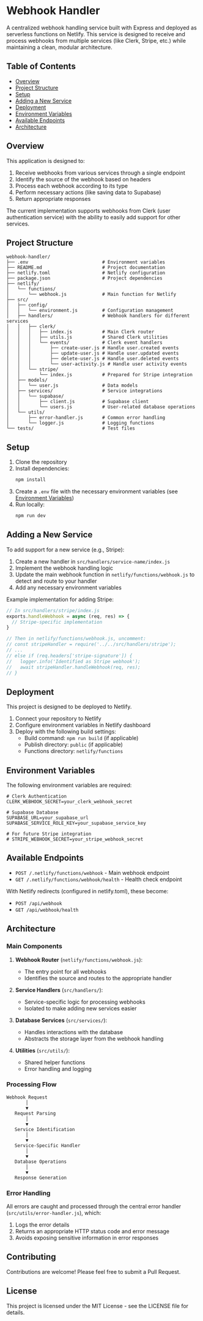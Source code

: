 # Webhook Handler

A centralized webhook handling service built with Express and deployed as serverless functions on Netlify. This service is designed to receive and process webhooks from multiple services (like Clerk, Stripe, etc.) while maintaining a clean, modular architecture.

## Table of Contents

- [Overview](#overview)
- [Project Structure](#project-structure)
- [Setup](#setup)
- [Adding a New Service](#adding-a-new-service)
- [Deployment](#deployment)
- [Environment Variables](#environment-variables)
- [Available Endpoints](#available-endpoints)
- [Architecture](#architecture)

## Overview

This application is designed to:

1. Receive webhooks from various services through a single endpoint
2. Identify the source of the webhook based on headers
3. Process each webhook according to its type
4. Perform necessary actions (like saving data to Supabase)
5. Return appropriate responses

The current implementation supports webhooks from Clerk (user authentication service) with the ability to easily add support for other services.

## Project Structure

```
webhook-handler/
├── .env                           # Environment variables
├── README.md                      # Project documentation
├── netlify.toml                   # Netlify configuration
├── package.json                   # Project dependencies
├── netlify/
│   └── functions/
│       └── webhook.js             # Main function for Netlify
├── src/
│   ├── config/
│   │   └── environment.js         # Configuration management
│   ├── handlers/                  # Webhook handlers for different services
│   │   ├── clerk/
│   │   │   ├── index.js           # Main Clerk router
│   │   │   ├── utils.js           # Shared Clerk utilities
│   │   │   └── events/            # Clerk event handlers
│   │   │       ├── create-user.js # Handle user.created events
│   │   │       ├── update-user.js # Handle user.updated events
│   │   │       ├── delete-user.js # Handle user.deleted events
│   │   │       └── user-activity.js # Handle user activity events
│   │   └── stripe/
│   │       └── index.js           # Prepared for Stripe integration
│   ├── models/
│   │   └── user.js                # Data models
│   ├── services/                  # Service integrations
│   │   └── supabase/
│   │       ├── client.js          # Supabase client
│   │       └── users.js           # User-related database operations
│   └── utils/
│       ├── error-handler.js       # Common error handling
│       └── logger.js              # Logging functions
└── tests/                         # Test files
```

## Setup

1. Clone the repository
2. Install dependencies:
   ```bash
   npm install
   ```
3. Create a `.env` file with the necessary environment variables (see [Environment Variables](#environment-variables))
4. Run locally:
   ```bash
   npm run dev
   ```

## Adding a New Service

To add support for a new service (e.g., Stripe):

1. Create a new handler in `src/handlers/service-name/index.js`
2. Implement the webhook handling logic
3. Update the main webhook function in `netlify/functions/webhook.js` to detect and route to your handler
4. Add any necessary environment variables

Example implementation for adding Stripe:

```javascript
// In src/handlers/stripe/index.js
exports.handleWebhook = async (req, res) => {
  // Stripe-specific implementation
}

// Then in netlify/functions/webhook.js, uncomment:
// const stripeHandler = require('../../src/handlers/stripe');
// ...
// else if (req.headers['stripe-signature']) {
//   logger.info('Identified as Stripe webhook');
//   await stripeHandler.handleWebhook(req, res);
// }
```

## Deployment

This project is designed to be deployed to Netlify.

1. Connect your repository to Netlify
2. Configure environment variables in Netlify dashboard
3. Deploy with the following build settings:
   - Build command: `npm run build` (if applicable)
   - Publish directory: `public` (if applicable)
   - Functions directory: `netlify/functions`

## Environment Variables

The following environment variables are required:

```
# Clerk Authentication
CLERK_WEBHOOK_SECRET=your_clerk_webhook_secret

# Supabase Database
SUPABASE_URL=your_supabase_url
SUPABASE_SERVICE_ROLE_KEY=your_supabase_service_key

# For future Stripe integration
# STRIPE_WEBHOOK_SECRET=your_stripe_webhook_secret
```

## Available Endpoints

- `POST /.netlify/functions/webhook` - Main webhook endpoint
- `GET /.netlify/functions/webhook/health` - Health check endpoint

With Netlify redirects (configured in netlify.toml), these become:

- `POST /api/webhook`
- `GET /api/webhook/health`

## Architecture

### Main Components

1. **Webhook Router** (`netlify/functions/webhook.js`):

   - The entry point for all webhooks
   - Identifies the source and routes to the appropriate handler

2. **Service Handlers** (`src/handlers/`):

   - Service-specific logic for processing webhooks
   - Isolated to make adding new services easier

3. **Database Services** (`src/services/`):

   - Handles interactions with the database
   - Abstracts the storage layer from the webhook handling

4. **Utilities** (`src/utils/`):
   - Shared helper functions
   - Error handling and logging

### Processing Flow

```
Webhook Request
       │
       ▼
   Request Parsing
       │
       ▼
   Service Identification
       │
       ▼
   Service-Specific Handler
       │
       ▼
   Database Operations
       │
       ▼
   Response Generation
```

### Error Handling

All errors are caught and processed through the central error handler (`src/utils/error-handler.js`), which:

1. Logs the error details
2. Returns an appropriate HTTP status code and error message
3. Avoids exposing sensitive information in error responses

## Contributing

Contributions are welcome! Please feel free to submit a Pull Request.

## License

This project is licensed under the MIT License - see the LICENSE file for details.
